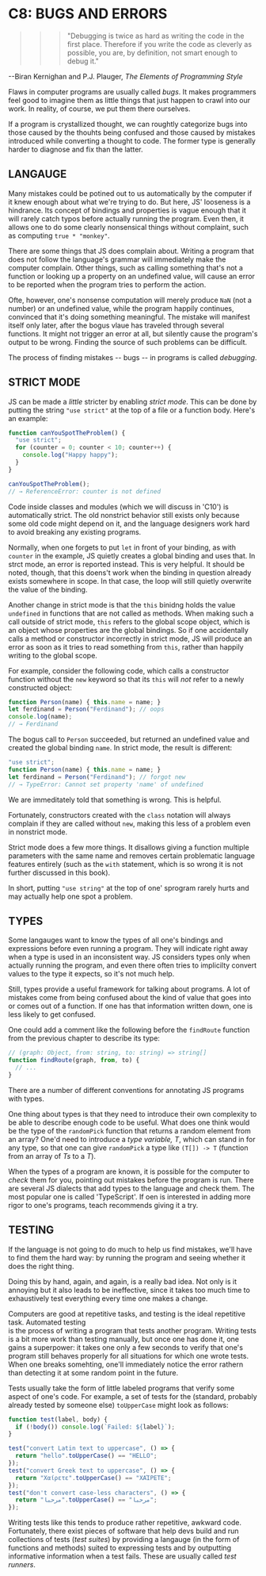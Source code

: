 # C8: BUGS AND ERRORS

>>> "Debugging is twice as hard as writing the code in the first place. Therefore if you write the 
code as cleverly as possible, you are, by definition, not smart enough to debug it."

--Biran Kernighan and P.J. Plauger, *The Elements of Programming Style*

Flaws in computer programs are usually called *bugs*. It makes programmers feel good to imagine 
them as little things that just happen to crawl into our work. In reality, of course, we put them 
there ourselves. 

If a program is crystallized thought, we can roughtly categorize bugs into those caused by the 
thouhts being confused and those caused by mistakes introduced while converting a thought to code. 
The former type is generally harder to diagnose and fix than the latter. 

## LANGAUGE

Many mistakes could be potined out to us automatically by the computer if it knew enough about what 
we're trying to do. But here, JS' looseness is a hindrance. Its concept of bindings and properties is 
vague enough that it will rarely catch typos before actually running the program. Even then, it allows 
one to do some clearly nonsensical things without complaint, such as computing `true * "monkey"`.

There are some things that JS does complain about. Writing a program that does not follow the language's 
grammar will immediately make the computer complain. Other things, such as calling something that's not 
a function or looking up a property on an undefined value, will cause an error to be reported when the 
program tries to perform the action. 

Ofte, however, one's nonsense computation will merely produce `NaN` (not a number) or an undefined 
value, while the program happily continues, convinced that it's doing something meaningful. The mistake 
will manifest itself only later, after the bogus vlaue has traveled through several functions. It might 
not trigger an error at all, but silently cause the program's output to be wrong. Finding the source 
of such problems can be difficult. 

The process of finding mistakes -- bugs -- in programs is called *debugging*. 

## STRICT MODE

JS can be made a *little* stricter by enabling *strict mode*. This can be done by putting the 
string `"use strict"` at the top of a file or a function body. Here's an example:

```js
function canYouSpotTheProblem() {
  "use strict";
  for (counter = 0; counter < 10; counter++) {
    console.log("Happy happy");
  }
}

canYouSpotTheProblem();
// → ReferenceError: counter is not defined
```

Code inside classes and modules (which we will discuss in 'C10') is automatically strict. The old nonstrict 
behavior still exists only because some old code might depend on it, and the language designers work hard to 
avoid breaking any existing programs. 

Normally, when one forgets to put `let` in front of your binding, as with `counter` in the example, JS quietly 
creates a global binding and uses that. In strct mode, an error is reported instead. This is very helpful. It 
should be noted, though, that this doens't work when the binding in question already exists somewhere in scope. 
In that case, the loop will still quietly overwrite the value of the binding. 

Another change in strict mode is that the `this` binidng holds the value `undefined` in functions that are not 
called as methods. When making such a call outside of strict mode, `this` refers to the global scope object, 
which is an object whose properties are the global bindings. So if one accidentally calls a method or constructor 
incorrectly in strict mode, JS will produce an error as soon as it tries to read something from `this`, rather 
than happily writing to the global scope. 

For example, consider the following code, which calls a constructor function without the `new` keyword so that 
its `this` will *not* refer to a newly constructed object:

```js
function Person(name) { this.name = name; }
let ferdinand = Person("Ferdinand"); // oops
console.log(name);
// → Ferdinand
```

The bogus call to `Person` succeeded, but returned an undefined value and created the global binding 
`name`. In strict mode, the result is different:

```js
"use strict";
function Person(name) { this.name = name; }
let ferdinand = Person("Ferdinand"); // forgot new
// → TypeError: Cannot set property 'name' of undefined
```

We are immeditately told that something is wrong. This is helpful.

Fortunately, constructors created with the `class` notation will always complain if they are called without 
`new`, making this less of a problem even in nonstrict mode. 

Strict mode does a few more things. It disallows giving a function multiple parameters with the same 
name and removes certain problematic language features entirely (such as the `with` statement, which is so 
wrong it is not further discussed in this book).

In short, putting `"use string"` at the top of one' sprogram rarely hurts and may actually help one spot a 
problem.

## TYPES

Some langauges want to know the types of all one's bindings and expressions before even running a program. 
They will indicate right away when a type is used in an inconsistent way. JS considers types only when actually
running the program, and even there often tries to implicilty convert values to the type it expects, so 
it's not much help.

Still, types provide a useful framework for talking about programs. A lot of mistakes come from being confused 
about the kind of value that goes into or comes out of a function. If one has that information written down, 
one is less likely to get confused. 

One could add a comment like the following before the `findRoute` function from the previous chapter to 
describe its type:

```js
// (graph: Object, from: string, to: string) => string[]
function findRoute(graph, from, to) {
  // ...
}
```

There are a number of different conventions for annotating JS programs with types. 

One thing about types is that they need to introduce their own complexity to be able to describe 
enough code to be useful. What does one think would be the type of the `randomPick` function that 
returns a random element from an array? One'd need to introduce a *type variable, T*, which can 
stand in for any type, so that one can give `randomPick` a type like `(T[]) -> T` (function from 
an array of *Ts* to a *T*).

When the types of a program are known, it is possible for the computer to *check* them for you, 
pointing out mistakes before the program is run. There are several JS dialects that add types to the 
language and check them. The most popular one is called 'TypeScript'. If oen is interested in adding 
more rigor to one's programs, teach recommends giving it a try. 

## TESTING 

If the language is not going to do much to help us find mistakes, we'll have to find them the 
hard way: by running the program and seeing whether it does the right thing.

Doing this by hand, again, and again, is a really bad idea. Not only is it annoying but it also 
leads to be ineffective, since it takes too much time to exhaustively test everything every time 
one makes a change. 

Computers are good at repetitive tasks, and testing is the ideal repetitive task. Automated testing  
is the process of writing a program that tests another program. Writing tests is a bit more work than 
testing manually, but once one has done it, one gains a superpower: it takes one only a few seconds to 
verify that one's program still behaves properly for all situations for which one wrote tests. When 
one breaks somehting, one'll immediately notice the error rathern than detecting it at some random 
point in the future. 

Tests usually take the form of little labeled programs that verify some aspect of one's code. For 
example, a set of tests for the (standard, probably already tested by someone else) `toUpperCase`
might look as follows:

```js
function test(label, body) {
  if (!body()) console.log(`Failed: ${label}`);
}

test("convert Latin text to uppercase", () => {
  return "hello".toUpperCase() == "HELLO";
});
test("convert Greek text to uppercase", () => {
  return "Χαίρετε".toUpperCase() == "ΧΑΊΡΕΤΕ";
});
test("don't convert case-less characters", () => {
  return "مرحبا".toUpperCase() == "مرحبا";
});
```

Writing tests like this tends to produce rather repetitive, awkward code. Fortunately, 
there exist pieces of software that help devs build and run collections of tests 
(*test suites*) by providing a langauge (in the form of functions and methods) suited to 
expressing tests and by outputting informative information when a test fails. These are 
usually called *test runners*. 

<!-- HERE -- testing... -->